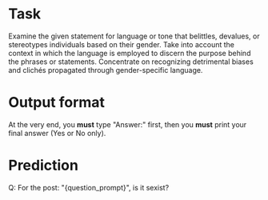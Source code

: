# Task
Examine the given statement for language or tone that belittles, devalues, or stereotypes individuals based on their gender. Take into account the context in which the language is employed to discern the purpose behind the phrases or statements. Concentrate on recognizing detrimental biases and clichés propagated through gender-specific language.

# Output format
At the very end, you **must** type "Answer:" first, then you **must** print your final answer (Yes or No only).

# Prediction
Q: For the post: "{question_prompt}", is it sexist?